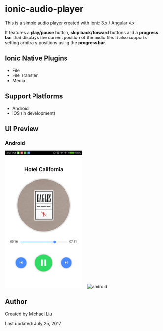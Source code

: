 # ionic-audio-player

This is a simple audio player created with Ionic 3.x / Angular 4.x

It features a **play/pause** button, **skip back/forward** buttons and a **progress bar** that displays the current position of the audio file. It also supports setting arbitrary positions using the **progress bar**.

## Ionic Native Plugins

- File
- File Transfer
- Media

## Support Platforms

- Android
- iOS (in development)

## UI Preview

### Android

<img width="250" alt="android" src="preview/interface/android.png">
&nbsp;&nbsp;
<img width="250" alt="android" src="preview/demo/android.gif">

## Author

Created by [Michael Liu](https://lxieyang.github.io)

Last updated: July 25, 2017

